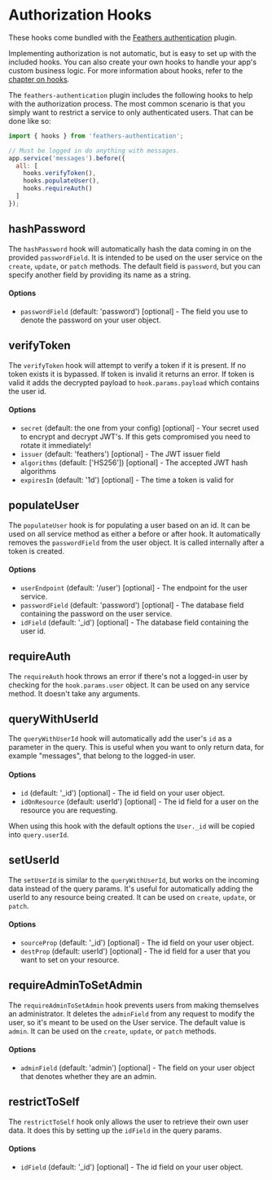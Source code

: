 # Authorization Hooks

These hooks come bundled with the [Feathers authentication](https://github.com/feathersjs/feathers-authentication) plugin.

Implementing authorization is not automatic, but is easy to set up with the included hooks.  You can also create your own hooks to handle your app's custom business logic.  For more information about hooks, refer to the [chapter on hooks](hooks/readme.md).

The `feathers-authentication` plugin includes the following hooks to help with the authorization process. The most common scenario is that you simply want to restrict a service to only authenticated users. That can be done like so:

```js
import { hooks } from 'feathers-authentication';

// Must be logged in do anything with messages.
app.service('messages').before({
  all: [
    hooks.verifyToken(),
    hooks.populateUser(),
    hooks.requireAuth()
  ]
});
```

## hashPassword

The `hashPassword` hook will automatically hash the data coming in on the provided `passwordField`. It is intended to be used on the user service on the `create`, `update`, or `patch` methods.  The default field is `password`, but you can specify another field by providing its name as a string.

#### Options

- `passwordField` (default: 'password') [optional] - The field you use to denote the password on your user object.

## verifyToken

The `verifyToken` hook will attempt to verify a token if it is present. If no token exists it is bypassed. If token is invalid it returns an error. If token is valid it adds the decrypted payload to `hook.params.payload` which contains the user id.

#### Options

- `secret` (default: the one from your config) [optional] - Your secret used to encrypt and decrypt JWT's. If this gets compromised you need to rotate it immediately!
- `issuer` (default: 'feathers') [optional] - The JWT issuer field
- `algorithms` (default: ['HS256']) [optional] - The accepted JWT hash algorithms
- `expiresIn` (default: '1d') [optional] - The time a token is valid for

## populateUser

The `populateUser` hook is for populating a user based on an id. It can be used on all service method as either a before or after hook. It automatically removes the `passwordField` from the user object. It is called internally after a token is created.

#### Options

- `userEndpoint` (default: '/user') [optional] - The endpoint for the user service.
- `passwordField` (default: 'password') [optional] - The database field containing the password on the user service.
- `idField` (default: '_id') [optional] - The database field containing the user id.

## requireAuth

The `requireAuth` hook throws an error if there's not a logged-in user by checking for the `hook.params.user` object. It can be used on any service method. It doesn't take any arguments.

## queryWithUserId

The `queryWithUserId` hook will automatically add the user's `id` as a parameter in the query. This is useful when you want to only return data, for example "messages", that belong to the logged-in user.

#### Options

- `id` (default: '_id') [optional] - The id field on your user object.
- `idOnResource` (default: userId') [optional] - The id field for a user on the resource you are requesting.

When using this hook with the default options the `User._id` will be copied into `query.userId`.

## setUserId

The `setUserId` is similar to the `queryWithUserId`, but works on the incoming data instead of the query params. It's useful for automatically adding the userId to any resource being created. It can be used on `create`, `update`, or `patch`.

#### Options

- `sourceProp` (default: '_id') [optional] - The id field on your user object.
- `destProp` (default: userId') [optional] - The id field for a user that you want to set on your resource.

## requireAdminToSetAdmin

The `requireAdminToSetAdmin` hook prevents users from making themselves an administrator. It deletes the `adminField` from any request to modify the user, so it's meant to be used on the User service.  The default value is `admin`. It can be used on the `create`, `update`, or `patch` methods.

#### Options

- `adminField` (default: 'admin') [optional] - The field on your user object that denotes whether they are an admin.

## restrictToSelf

The `restrictToSelf` hook only allows the user to retrieve their own user data. It does this by setting up the `idField` in the query params.

#### Options

- `idField` (default: '_id') [optional] - The id field on your user object.
